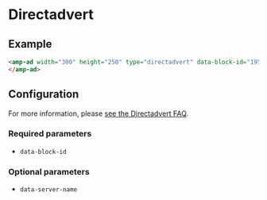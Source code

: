 # Directadvert

## Example

```html
<amp-ad width="300" height="250" type="directadvert" data-block-id="1953045">
</amp-ad>
```

## Configuration

For more information, please [see the Directadvert FAQ](https://www.directadvert.ru/text/help).

### Required parameters

-   `data-block-id`

### Optional parameters

-   `data-server-name`
